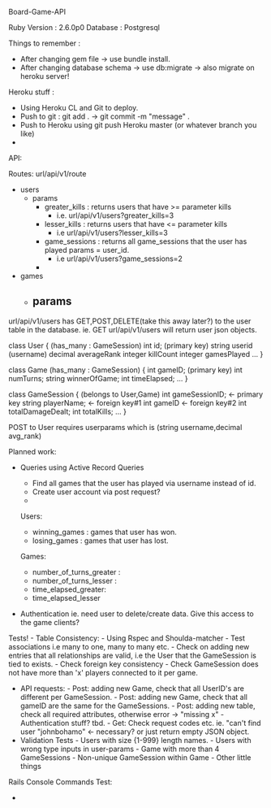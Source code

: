 Board-Game-API

Ruby Version : 2.6.0p0
Database : Postgresql 

Things to remember :
- After changing gem file -> use bundle install.
- After changing database schema -> use db:migrate -> also migrate on heroku server!

Heroku stuff :
- Using Heroku CL and Git to deploy.
- Push to git : git add . -> git commit -m "message" . 
- Push to Heroku using git push Heroku master (or whatever branch you like)
- 

API: 

Routes: url/api/v1/route
- users 
	- params  
		- greater_kills : returns users that have >= parameter kills
			- i.e. url/api/v1/users?greater_kills=3 
		- lesser_kills : returns users that have <= parameter kills
			- i.e url/api/v1/users?lesser_kills=3 
		- game_sessions : returns all game_sessions that the user has played params = user_id.
			- i.e url/api/v1/users?game_sessions=2
		-
- games
	- params
		- 

url/api/v1/users has GET,POST,DELETE(take this away later?) to the user table in the database.
ie. GET url/api/v1/users will return user json objects. 

class User { (has_many : GameSession)
	int id; (primary key)
	string userid (username)
	decimal averageRank
	integer killCount
	integer gamesPlayed
	...
}

class Game (has_many : GameSession) {
	int gameID; (primary key)
	int numTurns;
	string winnerOfGame;
	int timeElapsed;
	...
}

class GameSession { (belongs to User,Game)
	int gameSessionID; <- primary key
	string playerName; <- foreign key#1
	int gameID <- foreign key#2
	int totalDamageDealt;
	int totalKills;
	...
}

POST to User requires userparams which is (string username,decimal avg_rank)

Planned work: 
- Queries using Active Record Queries
	- Find all games that the user has played via username instead of id. 
    - Create user account via post request?
    - 
    Users:
    - winning_games : games that user has won.
    - losing_games : games that user has lost.

    Games: 
    - number_of_turns_greater : 
    - number_of_turns_lesser :
    - time_elapsed_greater:
    - time_elapsed_lesser 


- Authentication ie. need user to delete/create data. Give this access to the game clients? 

Tests! 
	- Table Consistency:
		 - Using Rspec and Shoulda-matcher 
		 - Test associations i.e many to one, many to many etc.
		 - Check on adding new entries that all relationships are valid, i.e the User that the GameSession is tied to exists. 
		 - Check foreign key consistency
		 - Check GameSession does not have more than 'x' players connected to it per game.
		
   - API requests: 
   		 - Post: adding new Game, check that all UserID's are different per GameSession. 
		 - Post: adding new Game, check that all gameID are the same for the GameSessions. 
		 - Post: adding new table, check all required attributes, otherwise error -> "missing x"
		 - Authentication stuff? tbd. 
		 - Get: Check request codes etc. ie. "can't find user "johnbohamo" <- necessary? or just 	return empty JSON object.
   - Validation Tests
   		 - Users with size {1-999} length names.
   		 - Users with wrong type inputs in user-params
   		 - Game with more than 4 GameSessions
   		 - Non-unique GameSession within Game
   		 - Other little things


Rails Console Commands Test:

 - 
